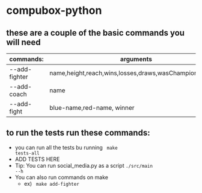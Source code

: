 # compubox-python
## these are a couple of the basic commands you will need
|commands: | arguments|
| -| -|
|--add-fighter|name,height,reach,wins,losses,draws,wasChampion,coachID |
|--add-coach|name|
|--add-fight|blue-name,red-name, winner|

## to run the tests run these commands:
- you can run all the tests bu running <code> make tests-all</code>
- ADD TESTS HERE
- Tip: You can run social_media.py as a script <code>./src/main --h</code>
- You can also run commands on make 
  - ex) <code> make add-fighter </code>

